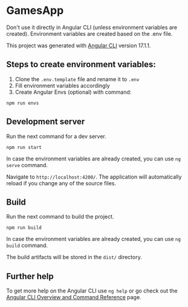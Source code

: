 # GamesApp

Don't use it directly in Angular CLI (unless environment variables are created).
Environment variables are created based on the .env file.

This project was generated with [Angular CLI](https://github.com/angular/angular-cli) version 17.1.1.

## Steps to create environment variables:
1. Clone the `.env.template` file and rename it to `.env`
2. Fill environment variables accordingly
3. Create Angular Envs (optional) with command:
```
npm run envs
```


## Development server
Run the next command for a dev server.
```
npm run start
```
In case the environment variables are already created, you can use `ng serve` command.

Navigate to `http://localhost:4200/`. The application will automatically reload if you change any of the source files.


## Build

Run the next command to build the project.
```
npm run build
```
In case the environment variables are already created, you can use `ng build` command.

The build artifacts will be stored in the `dist/` directory.


## Further help

To get more help on the Angular CLI use `ng help` or go check out the [Angular CLI Overview and Command Reference](https://angular.io/cli) page.
